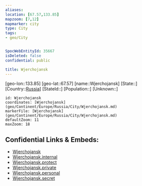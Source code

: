 ```yaml
---
aliases: 
location: [67.57,133.85]
mapzoom: [7,12] 
mapmarker: city 
type: City
tags:
- geo/City


SpocWebEntityId: 35667
isDeleted: false
confidential: public

title: Wjerchojansk
---
```

[geo-lon::133.85]
[geo-lat::67.57]
[name::Wjerchojansk]
[State::]
[Country::[Russia](geo/Continent/Europe/Russia.md)]
[StateId::]
[Population::]
[Unknown::]


```leaflet
id: Wjerchojansk
coordinates: [Wjerchojansk](geo/Continent/Europe/Russia/City/Wjerchojansk.md)
markerFile: [Wjerchojansk](geo/Continent/Europe/Russia/City/Wjerchojansk.md)
defaultZoom: 11 
maxZoom: 18
```


## Confidential Links & Embeds: 
- [Wjerchojansk](../../../../../../_public/geo/Continent/Europe/Russia/City/Wjerchojansk.md) 
- [Wjerchojansk.internal](../../../../../../_internal/geo/Continent/Europe/Russia/City/Wjerchojansk.internal.md) 
- [Wjerchojansk.protect](../../../../../../_protect/geo/Continent/Europe/Russia/City/Wjerchojansk.protect.md) 
- [Wjerchojansk.private](../../../../../../_private/geo/Continent/Europe/Russia/City/Wjerchojansk.private.md) 
- [Wjerchojansk.personal](../../../../../../_personal/geo/Continent/Europe/Russia/City/Wjerchojansk.personal.md) 
- [Wjerchojansk.secret](../../../../../../_secret/geo/Continent/Europe/Russia/City/Wjerchojansk.secret.md) 
